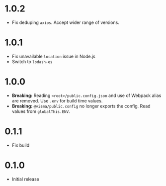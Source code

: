 # 1.0.2

- Fix deduping `axios`. Accept wider range of versions.

# 1.0.1

- Fix unavailable `location` issue in Node.js
- Switch to `lodash-es`

# 1.0.0

- **Breaking:** Reading `<root>/public.config.json` and use of Webpack alias are removed. Use `.env` for build time values.
- **Breaking:** `@visma/public.config` no longer exports the config. Read values from `globalThis.ENV`.

# 0.1.1

- Fix build

# 0.1.0

- Initial release
